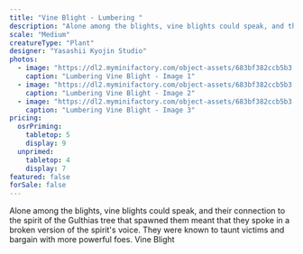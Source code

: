 ```yaml
---
title: "Vine Blight - Lumbering "
description: "Alone among the blights, vine blights could speak, and their connection to the spirit of the Gulthias tree that spawned them meant that they spoke in a broken version of the spirit's voice. They were known to taunt victims and bargain with more powerful foes. Vine Blight"
scale: "Medium"
creatureType: "Plant"
designer: "Yasashii Kyojin Studio"
photos:
  - image: "https://dl2.myminifactory.com/object-assets/683bf382ccb5b3.49360433/images/720X720-Vine_Blight_01_PS.png"
    caption: "Lumbering Vine Blight - Image 1"
  - image: "https://dl2.myminifactory.com/object-assets/683bf382ccb5b3.49360433/images/720X720-Vine_Blight_01_SCALE.png"
    caption: "Lumbering Vine Blight - Image 2"
  - image: "https://dl2.myminifactory.com/object-assets/683bf382ccb5b3.49360433/images/720X720-Vine_Blight_01_B.png"
    caption: "Lumbering Vine Blight - Image 3"
pricing:
  osrPriming:
    tabletop: 5
    display: 9
  unprimed:
    tabletop: 4
    display: 7
featured: false
forSale: false
---
```


Alone among the blights, vine blights could speak, and their connection to the spirit of the Gulthias tree that spawned them meant that they spoke in a broken version of the spirit's voice. They were known to taunt victims and bargain with more powerful foes. Vine Blight